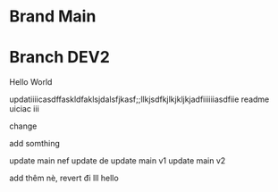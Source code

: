 # Brand Main
# Branch DEV2

Hello World

updatiiiicasdffaskldfaklsjdalsfjkasf;;llkjsdfkjlkjkljkjadfiiiiiiasdfiie readme
uiciac
iii

change

add somthing

update main nef
update de
update main v1
update main v2

add thêm nè, revert đi lll
hello
